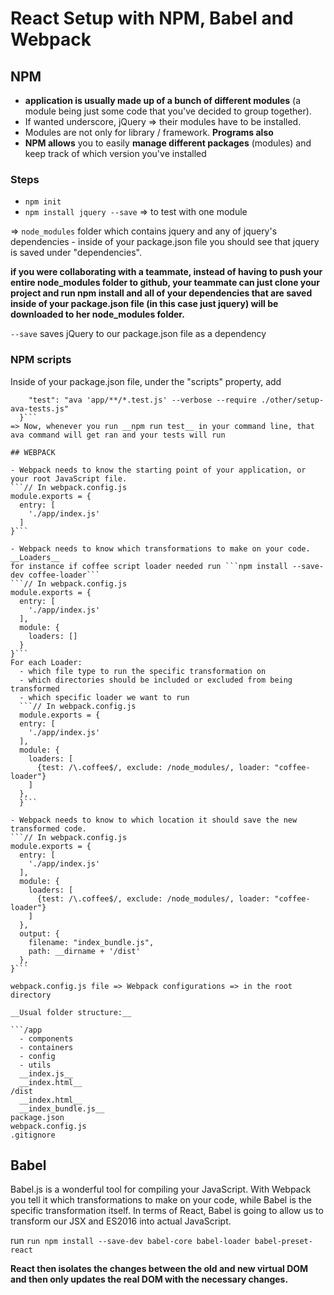 # React Setup with NPM, Babel and Webpack

## NPM

- __application is usually made up of a bunch of different modules__ (a module being just some code that you've decided to group together).
- If wanted underscore, jQuery => their modules have to be installed.
- Modules are not only for library / framework. __Programs also__
- __NPM allows__ you to easily __manage different packages__ (modules) and keep track of which version you've installed

### Steps
- ```npm init```
- ```npm install jquery --save``` => to test with one module

=>  ```node_modules``` folder which contains jquery and any of jquery's     dependencies
    - inside of your package.json file you should see that jquery is saved under "dependencies".

__if you were collaborating with a teammate, instead of having to push your entire node_modules folder to github, your teammate can just clone your project and run npm install and all of your dependencies that are saved inside of your package.json file (in this case just jquery) will be downloaded to her node_modules folder.__

```--save``` saves jQuery to our package.json file as a dependency

### NPM scripts

Inside of your package.json file, under the "scripts" property, add
```  "scripts": {
    "test": "ava 'app/**/*.test.js' --verbose --require ./other/setup-ava-tests.js"
  }```
=> Now, whenever you run __npm run test__ in your command line, that ava command will get ran and your tests will run

## WEBPACK

- Webpack needs to know the starting point of your application, or your root JavaScript file.
```// In webpack.config.js
module.exports = {
  entry: [
    './app/index.js'
  ]
}```

- Webpack needs to know which transformations to make on your code. __Loaders__
for instance if coffee script loader needed run ```npm install --save-dev coffee-loader```
```// In webpack.config.js
module.exports = {
  entry: [
    './app/index.js'
  ],
  module: {
    loaders: []
  }
}```
For each Loader:
  - which file type to run the specific transformation on
  - which directories should be included or excluded from being transformed
  - which specific loader we want to run
  ```// In webpack.config.js
  module.exports = {
  entry: [
    './app/index.js'
  ],
  module: {
    loaders: [
      {test: /\.coffee$/, exclude: /node_modules/, loader: "coffee-loader"}
    ]
  },
  }```

- Webpack needs to know to which location it should save the new transformed code.
```// In webpack.config.js
module.exports = {
  entry: [
    './app/index.js'
  ],
  module: {
    loaders: [
      {test: /\.coffee$/, exclude: /node_modules/, loader: "coffee-loader"}
    ]
  },
  output: {
    filename: "index_bundle.js",
    path: __dirname + '/dist'
  },
}```

webpack.config.js file => Webpack configurations => in the root directory

__Usual folder structure:__

```/app
  - components
  - containers
  - config
  - utils
  __index.js__
  __index.html__
/dist
  __index.html__
  __index_bundle.js__
package.json
webpack.config.js
.gitignore
```

## Babel
Babel.js is a wonderful tool for compiling your JavaScript. With Webpack you tell it which transformations to make on your code, while Babel is the specific transformation itself. In terms of React, Babel is going to allow us to transform our JSX and ES2016 into actual JavaScript.

run ```run npm install --save-dev babel-core babel-loader babel-preset-react```

__React then isolates the changes between the old and new virtual DOM and then only updates the real DOM with the necessary changes.__
